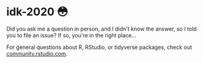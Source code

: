 # idk-2020 😳

Did you ask me a question in person, and I didn't know the answer, so I told you to file an issue? If so, you're in the right place...

For general questions about R, RStudio, or tidyverse packages, check out [community.rstudio.com](https://community.rstudio.com/).
